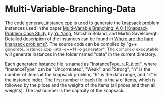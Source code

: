 # Multi-Variable-Branching-Data
The code generate_instance.cpp is used to generate the knapsack problem instances used in the paper [Multi-Variable Branching: A 0-1 Knapsack Problem Case Study](https://pubsonline.informs.org/doi/abs/10.1287/ijoc.2020.1052) by [Yu Yang](https://sites.google.com/view/yu-yang), Natashia Boland, and Martin Savelsbergh. Detailed description of the instances can be found in [Where are the hard knapsack problems?](https://reader.elsevier.com/reader/sd/pii/S030505480400036X?token=4C179054129651AF55FBE796262E3E7F591702CA18E7F3188D007C05F2A2061C4C313EA68C029682645641ED9BC86FD3). The source code can be compiled by "g++ generate_instance.cpp -std=c++11 -o generator". The compiled executable will generate instances in the folder named "data" in the current directory. 

Each generated instance file is named as "InstanceType_n_R_k.txt", where "InstanceType" can be "Uncorrelated", "Weak", and "Strong", "n" is the number of items of the knapsack problem, "R" is the data range, and "k" is the instance index. The first number in each file is the # of items, which is followed by the prices and the weights of the items (all prices and then all weights). The last number is the capacity of the knapsack.

